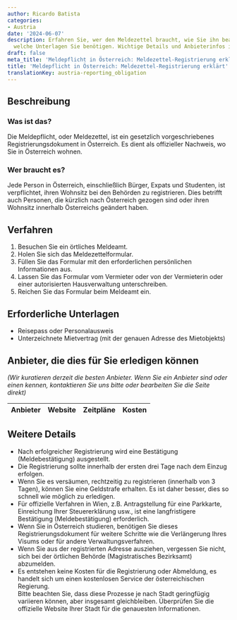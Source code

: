 ```yaml
---
author: Ricardo Batista
categories:
- Austria
date: '2024-06-07'
description: Erfahren Sie, wer den Meldezettel braucht, wie Sie ihn beantragen und
  welche Unterlagen Sie benötigen. Wichtige Details und Anbieterinfos inklusive.
draft: false
meta_title: 'Meldepflicht in Österreich: Meldezettel-Registrierung erklärt'
title: 'Meldepflicht in Österreich: Meldezettel-Registrierung erklärt'
translationKey: austria-reporting_obligation
---
```



## Beschreibung
### Was ist das?
Die Meldepflicht, oder Meldezettel, ist ein gesetzlich vorgeschriebenes Registrierungsdokument in Österreich. Es dient als offizieller Nachweis, wo Sie in Österreich wohnen.
### Wer braucht es?
Jede Person in Österreich, einschließlich Bürger, Expats und Studenten, ist verpflichtet, ihren Wohnsitz bei den Behörden zu registrieren. Dies betrifft auch Personen, die kürzlich nach Österreich gezogen sind oder ihren Wohnsitz innerhalb Österreichs geändert haben.

## Verfahren
1. Besuchen Sie ein örtliches Meldeamt.
2. Holen Sie sich das Meldezettelformular.
3. Füllen Sie das Formular mit den erforderlichen persönlichen Informationen aus.
4. Lassen Sie das Formular vom Vermieter oder von der Vermieterin oder einer autorisierten Hausverwaltung unterschreiben.
5. Reichen Sie das Formular beim Meldeamt ein.

## Erforderliche Unterlagen
- Reisepass oder Personalausweis
- Unterzeichnete Mietvertrag (mit der genauen Adresse des Mietobjekts)

## Anbieter, die dies für Sie erledigen können

_(Wir kuratieren derzeit die besten Anbieter. Wenn Sie ein Anbieter sind oder einen kennen, kontaktieren Sie uns bitte oder bearbeiten Sie die Seite direkt)_

| Anbieter | Website | Zeitpläne | Kosten |
| --------------- | --------------- | :-------------: | :-------------: |

## Weitere Details
- Nach erfolgreicher Registrierung wird eine Bestätigung (Meldebestätigung) ausgestellt.
- Die Registrierung sollte innerhalb der ersten drei Tage nach dem Einzug erfolgen.
- Wenn Sie es versäumen, rechtzeitig zu registrieren (innerhalb von 3 Tagen), können Sie eine Geldstrafe erhalten. Es ist daher besser, dies so schnell wie möglich zu erledigen.
- Für offizielle Verfahren in Wien, z.B. Antragstellung für eine Parkkarte, Einreichung Ihrer Steuererklärung usw., ist eine langfristigere Bestätigung (Meldebestätigung) erforderlich.
- Wenn Sie in Österreich studieren, benötigen Sie dieses Registrierungsdokument für weitere Schritte wie die Verlängerung Ihres Visums oder für andere Verwaltungsverfahren.
- Wenn Sie aus der registrierten Adresse ausziehen, vergessen Sie nicht, sich bei der örtlichen Behörde (Magistratisches Bezirksamt) abzumelden.
- Es entstehen keine Kosten für die Registrierung oder Abmeldung, es handelt sich um einen kostenlosen Service der österreichischen Regierung.  
Bitte beachten Sie, dass diese Prozesse je nach Stadt geringfügig variieren können, aber insgesamt gleichbleiben. Überprüfen Sie die offizielle Website Ihrer Stadt für die genauesten Informationen.